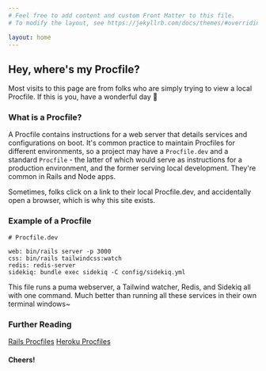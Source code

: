 ```yaml
---
# Feel free to add content and custom Front Matter to this file.
# To modify the layout, see https://jekyllrb.com/docs/themes/#overriding-theme-defaults

layout: home
---
```


## Hey, where's my Procfile?
Most visits to this page are from folks who are simply trying to view a local Procfile. If this is you, have a wonderful day 👋

### What is a Procfile?
A Procfile contains instructions for a web server that details services and configurations on boot. It's common practice to maintain Procfiles for different environments, so a project may have a `Procfile.dev` and a standard `Procfile` - the latter of which would serve as instructions for a production environment, and the former serving local development. They're common in Rails and Node apps.

Sometimes, folks click on a link to their local Procfile.dev, and accidentally open a browser, which is why this site exists.

### Example of a Procfile
```
# Procfile.dev

web: bin/rails server -p 3000
css: bin/rails tailwindcss:watch
redis: redis-server
sidekiq: bundle exec sidekiq -C config/sidekiq.yml
```

This file runs a puma webserver, a Tailwind watcher, Redis, and Sidekiq all with one command.
Much better than running all these services in their own terminal windows~

### Further Reading
[Rails Procfiles](https://railsnotes.xyz/blog/procfile-bin-dev-rails7)
[Heroku Procfiles](https://devcenter.heroku.com/articles/procfile)

#### Cheers!
